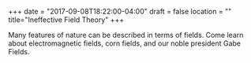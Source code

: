 +++
date = "2017-09-08T18:22:00-04:00"
draft = false
location = ""
title="Ineffective Field Theory"
+++

Many features of nature can be described in terms of fields. Come learn about electromagnetic fields, corn fields, and our noble president Gabe Fields.
